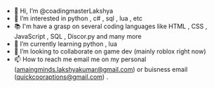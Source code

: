 - 👋 Hi, I’m @coadingmasterLakshya
- 👀 I’m interested in python , c# , sql , lua , etc
- 📚 I'm have a grasp on several coding languages like HTML , CSS , JavaScript , SQL , Discor.py and many more
- 🌱 I’m currently learning python , lua
- 💞️ I’m looking to collaborate on game dev  (mainly roblox right now)
- 📫 How to reach me email me on my personal (amaingminds.lakshyakumar@gmail.com) or buisness email (quickcooraptions@gmail.com) .
<!---
coadingmasterLakshya/coadingmasterLakshya is a ✨ special ✨ repository because its `README.md` (this file) appears on your GitHub profile.
You can click the Preview link to take a look at your changes.
--->
